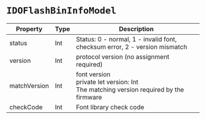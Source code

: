 # `IDOFlashBinInfoModel`

| Property | Type | Description |
| ----------- | ------- | ------------ |
| status | Int | Status: 0 - normal, 1 - invalid font, checksum error, 2 - version mismatch |
| version | Int | protocol version (no assignment required) |
| matchVersion | Int | font version<br />private let version: Int<br/>The matching version required by the firmware|
| checkCode | Int | Font library check code|
